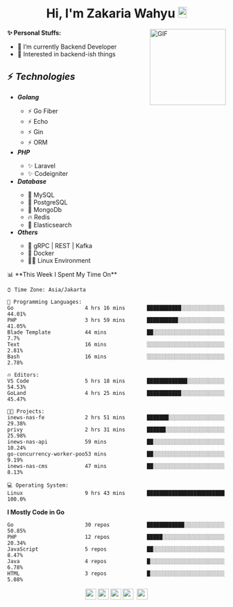 <h1 align="center">Hi, I'm Zakaria Wahyu <img src="https://github.com/TheDudeThatCode/TheDudeThatCode/blob/master/Assets/Hi.gif" width="20px" height="25px"></h1>

<img align="right" alt="GIF" height="175px" src="https://www.nayakapratama.co.id/wp-content/uploads/2019/07/Website-Maintenance.gif" />

**✨ Personal Stuffs:**
- 🔭 I’m currently Backend Developer
- 🌱 Interested in backend-ish things

<h2>⚡ <i>Technologies</i></h2>
<ul>
<li><strong><i>Golang</i></strong></li>
  <ul>
    <li>⚡ Go Fiber</li>
    <li>⚡ Echo</li>
    <li>⚡ Gin</li>
    <li>⚡ ORM</li>
  </ul>
<li><strong><i>PHP</i></strong></li>
  <ul>
    <li>✨ Laravel</li>
    <li>✨ Codeigniter</li>
  </ul>
<li><strong><i>Database</i></strong></li>
  <ul>
    <li>🐬 MySQL</li>
    <li>🐘 PostgreSQL</li>
    <li>🍃 MongoDb</li>
    <li>🔥 Redis</li>
    <li>🔎 Elasticsearch</li>
  </ul>
  <li><strong><i>Others</i></strong></li>
  <ul>
    <li>💫 gRPC | REST | Kafka</li>
    <li>🐳 Docker</li>
    <li>👨‍💻 Linux Environment</li>
  </ul>
</ul>
<!--START_SECTION:waka-->
📊 **This Week I Spent My Time On** 

```text
⌚︎ Time Zone: Asia/Jakarta

💬 Programming Languages: 
Go                       4 hrs 16 mins       ███████████░░░░░░░░░░░░░░   44.01% 
PHP                      3 hrs 59 mins       ██████████░░░░░░░░░░░░░░░   41.05% 
Blade Template           44 mins             ██░░░░░░░░░░░░░░░░░░░░░░░   7.7% 
Text                     16 mins             ░░░░░░░░░░░░░░░░░░░░░░░░░   2.81% 
Bash                     16 mins             ░░░░░░░░░░░░░░░░░░░░░░░░░   2.78%

🔥 Editors: 
VS Code                  5 hrs 18 mins       █████████████░░░░░░░░░░░░   54.53% 
GoLand                   4 hrs 25 mins       ███████████░░░░░░░░░░░░░░   45.47%

🐱‍💻 Projects: 
inews-nas-fe             2 hrs 51 mins       ███████░░░░░░░░░░░░░░░░░░   29.38% 
privy                    2 hrs 31 mins       ██████░░░░░░░░░░░░░░░░░░░   25.98% 
inews-nas-api            59 mins             ██░░░░░░░░░░░░░░░░░░░░░░░   10.24% 
go-concurrency-worker-poo53 mins             ██░░░░░░░░░░░░░░░░░░░░░░░   9.19% 
inews-nas-cms            47 mins             ██░░░░░░░░░░░░░░░░░░░░░░░   8.13%

💻 Operating System: 
Linux                    9 hrs 43 mins       █████████████████████████   100.0%

```

**I Mostly Code in Go** 

```text
Go                       30 repos            ████████████░░░░░░░░░░░░░   50.85% 
PHP                      12 repos            █████░░░░░░░░░░░░░░░░░░░░   20.34% 
JavaScript               5 repos             ██░░░░░░░░░░░░░░░░░░░░░░░   8.47% 
Java                     4 repos             █░░░░░░░░░░░░░░░░░░░░░░░░   6.78% 
HTML                     3 repos             █░░░░░░░░░░░░░░░░░░░░░░░░   5.08%

```



<!--END_SECTION:waka-->

<p align="center">
<a href="https://www.linkedin.com/in/zakariawahyu" target="_blank"><img src="https://img.shields.io/badge/linkedin-%230077B5.svg?&style=for-the-badge&logo=linkedin&logoColor=white" height=25></a>
<a href="https://medium.com/@zakariawahyu" target="_blank"><img src="https://img.shields.io/badge/Medium-12100E?style=for-the-badge&logo=medium&logoColor=white" height=25></a>
<a href="https://medium.com/@zakariawahyu" target="_blank"><img src="https://img.shields.io/badge/Portfolio-2300843e?style=for-the-badge&logo=About.me&logoColor=white" height=25></a>
<a href="https://www.twitter.com/_zakariawahyu" target="_blank"><img src="https://img.shields.io/badge/twitter-%231DA1F2.svg?&style=for-the-badge&logo=twitter&logoColor=white" height=25></a> 
<a href="https://www.instagram.com/_zakariawahyu" target="_blank"><img src="https://img.shields.io/badge/instagram-%23E4405F.svg?&style=for-the-badge&logo=instagram&logoColor=white" height=25></a>
